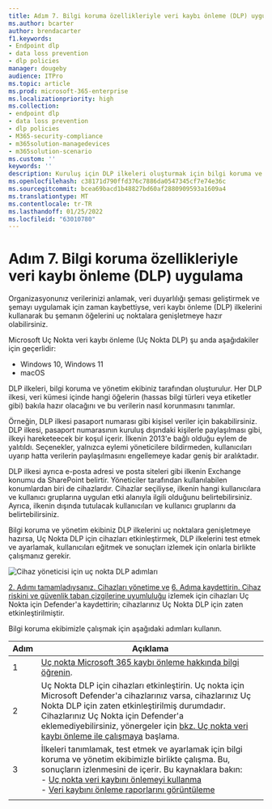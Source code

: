 ```yaml
---
title: Adım 7. Bilgi koruma özellikleriyle veri kaybı önleme (DLP) uygulama
ms.author: bcarter
author: brendacarter
f1.keywords:
- Endpoint dlp
- data loss prevention
- dlp policies
manager: dougeby
audience: ITPro
ms.topic: article
ms.prod: microsoft-365-enterprise
ms.localizationpriority: high
ms.collection:
- endpoint dlp
- data loss prevention
- dlp policies
- M365-security-compliance
- m365solution-managedevices
- m365solution-scenario
ms.custom: ''
keywords: ''
description: Kuruluş için DLP ilkeleri oluşturmak için bilgi koruma ve yönetim ekibimizle birlikte çalışarak Uç Nokta DLP'nizi uygulama.
ms.openlocfilehash: c38171d790ffd376c7886da0547345cf7e74e36c
ms.sourcegitcommit: bcea69bacd1b48827bd60af2880909593a1609a4
ms.translationtype: MT
ms.contentlocale: tr-TR
ms.lasthandoff: 01/25/2022
ms.locfileid: "63010780"
---
```

# <a name="step-7-implement-data-loss-prevention-dlp-with-information-protection-capabilities"></a>Adım 7. Bilgi koruma özellikleriyle veri kaybı önleme (DLP) uygulama


Organizasyonunız verilerinizi anlamak, veri duyarlılığı şeması geliştirmek ve şemayı uygulamak için zaman kaybettiyse, veri kaybı önleme (DLP) ilkelerini kullanarak bu şemanın öğelerini uç noktalara genişletmeye hazır olabilirsiniz. 

Microsoft Uç Nokta veri kaybı önleme (Uç Nokta DLP) şu anda aşağıdakiler için geçerlidir:
- Windows 10, Windows 11
- macOS

DLP ilkeleri, bilgi koruma ve yönetim ekibiniz tarafından oluşturulur. Her DLP ilkesi, veri kümesi içinde hangi öğelerin (hassas bilgi türleri veya etiketler gibi) bakıla hazır olacağını ve bu verilerin nasıl korunmasını tanımlar. 

Örneğin, DLP ilkesi pasaport numarası gibi kişisel veriler için bakabilirsiniz. DLP ilkesi, pasaport numarasının kuruluş dışındaki kişilerle paylaşılması gibi, ilkeyi hareketeecek bir koşul içerir. İlkenin 2013'e bağlı olduğu eylem de yalıtıldı. Seçenekler, yalnızca eylemi yöneticilere bildirmeden, kullanıcıları uyarıp hatta verilerin paylaşılmasını engellemeye kadar geniş bir aralıktadır.

DLP ilkesi ayrıca e-posta adresi ve posta siteleri gibi ilkenin Exchange konumu da SharePoint belirtir. Yöneticiler tarafından kullanılabilen konumlardan biri de cihazlardır. Cihazlar seçiliyse, ilkenin hangi kullanıcılara ve kullanıcı gruplarına uygulan etki alanıyla ilgili olduğunu belirtebilirsiniz. Ayrıca, ilkenin dışında tutulacak kullanıcıları ve kullanıcı gruplarını da belirtebilirsiniz.

Bilgi koruma ve yönetim ekibiniz DLP ilkelerini uç noktalara genişletmeye hazırsa, Uç Nokta DLP için cihazları etkinleştirmek, DLP ilkelerini test etmek ve ayarlamak, kullanıcıları eğitmek ve sonuçları izlemek için onlarla birlikte çalışmanız gerekir. 

![Cihaz yöneticisi için uç nokta DLP adımları](../media/devices/endpoint-dlp-steps.png#lightbox)

[2. Adımı tamamladıysanız. Cihazları yönetime ve](manage-devices-with-intune-enroll.md) [6. Adıma kaydettirin. Cihaz riskini ve güvenlik taban çizgilerine uyumluluğu](manage-devices-with-intune-monitor-risk.md) izlemek için cihazları Uç Nokta için Defender'a kaydettirin; cihazlarınız Uç Nokta DLP için zaten etkinleştirilmiştir. 


Bilgi koruma ekibimizle çalışmak için aşağıdaki adımları kullanın.


|Adım  |Açıklama  |
|---------|---------|
|1     |  [Uç nokta Microsoft 365 kaybı önleme hakkında bilgi öğrenin](../compliance/endpoint-dlp-learn-about.md).        |
|2     | Uç Nokta DLP için cihazları etkinleştirin. Uç nokta için Microsoft Defender'a cihazlarınız varsa, cihazlarınız Uç Nokta DLP için zaten etkinleştirilmiş durumdadır. Cihazlarınız Uç Nokta için Defender'a eklemediyebilirsiniz, yönergeler için [bkz. Uç nokta veri kaybı önleme ile çalışmaya](../compliance/endpoint-dlp-getting-started.md) başlama.|
|3     |   İlkeleri tanımlamak, test etmek ve ayarlamak için bilgi koruma ve yönetim ekibimizle birlikte çalışma. Bu, sonuçların izlenmesini de içerir. Bu kaynaklara bakın:<br>- [Uç nokta veri kaybını önlemeyi kullanma](../compliance/endpoint-dlp-using.md)<br>- [Veri kaybını önleme raporlarını görüntüleme](../compliance/view-the-dlp-reports.md)      |
|     |         |